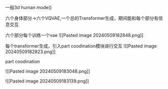 一般3d human mode()

六个身体部分->六个VQVAE,一个总的Transformer生成，期间能和每个部分有信息交互

六个部分每个训练一个vae
![[Pasted image 20240509182848.png]]

每个transformer生成，引入part coodination模块进行交互
![[Pasted image 20240509182823.png]]

part coodination

![[Pasted image 20240509183048.png]]

![[Pasted image 20240509183139.png]]